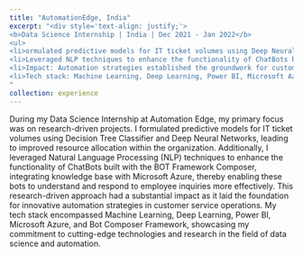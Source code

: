 ```yaml
---
title: "AutomationEdge, India"
excerpt: "<div style='text-align: justify;'> 
<b>Data Science Internship | India | Dec 2021 - Jan 2022</b>  
<ul>
<li>ormulated predictive models for IT ticket volumes using Deep Neural Networks, enabling improved resource allocation</li>
<li>Leveraged NLP techniques to enhance the functionality of ChatBots built with BOT Framework Composer integrating knowledge base with Microsoft Azure.</li>
<li>Impact: Automation strategies established the groundwork for customer service operations innovation.</li>
<li>Tech stack: Machine Learning, Deep Learning, Power BI, Microsoft Azure, Bot Composer Framework </li>
"
collection: experience
---
```


During my Data Science Internship at Automation Edge, my primary focus was on research-driven projects. I formulated predictive models for IT ticket volumes using Decision Tree Classifier and Deep Neural Networks, leading to improved resource allocation within the organization. Additionally, I leveraged Natural Language Processing (NLP) techniques to enhance the functionality of ChatBots built with the BOT Framework Composer, integrating knowledge base with Microsoft Azure, thereby enabling these bots to understand and respond to employee inquiries more effectively. This research-driven approach had a substantial impact as it laid the foundation for innovative automation strategies in customer service operations. My tech stack encompassed Machine Learning, Deep Learning, Power BI, Microsoft Azure, and Bot Composer Framework, showcasing my commitment to cutting-edge technologies and research in the field of data science and automation.






